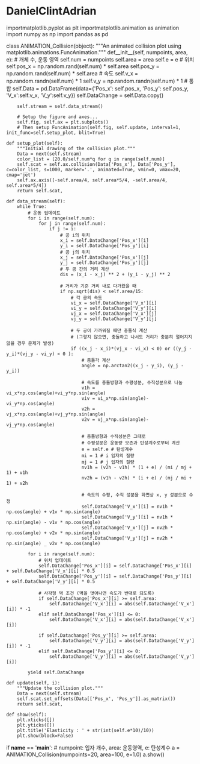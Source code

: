 # DanielClintAdrian

importmatplotlib.pyplot as plt
importmatplotlib.animation as animation
import numpy as np
import pandas as pd

class ANIMATION_Collision(object):
    """An animated collision plot using matplotlib.animations.FuncAnimation."""
    def__init__(self, numpoints, area, e):
        # 개체 수, 운동 영역
        self.num = numpoints
        self.area = area
        self.e = e
        # 위치
        self.pos_x = np.random.rand(self.num) * self.area
        self.pos_y = np.random.rand(self.num) * self.area
        # 속도
        self.v_x = np.random.randn(self.num) * 1
        self.v_y = np.random.randn(self.num) * 1
        # 통합
        self.Data = pd.DataFrame(data={'Pos_x': self.pos_x, 'Pos_y': self.pos_y, 'V_x':self.v_x, 'V_y':self.v_y})
        self.DataChange = self.Data.copy()
        
        self.stream = self.data_stream()
        
        # Setup the figure and axes...
        self.fig, self.ax = plt.subplots()
        # Then setup FuncAnimation(self.fig, self.update, interval=1, init_func=self.setup_plot, blit=True)
        
    def setup_plot(self):
        """Initial drawing of the collision plot."""
        Data = next(self.stream)
        color_list = [20.0/self.num*q for q in range(self.num)]
        self.scat = self.ax.collision(Data['Pos_x'], Data['Pos_y'], c=color_list, s=1000, marker='.', animated=True, vmin=0, vmax=20, cmap='jet')
        self.ax.axis([-self.area/4, self.area*5/4, -self.area/4, self.area*5/4])
        return self.scat,
        
    def data_stream(self):
        while True:
            # 운동 업데이트
            for i in range(self.num):
                for j in range(self.num):
                    if j != i:
                        # 공 i의 위치
                        x_i = self.DataChange['Pos_x'][i]
                        y_i = self.DataChange['Pos_y'][i]
                        # 공 j의 위치
                        x_j = self.DataChange['Pos_x'][j]
                        y_j = self.DataChange['Pos_y'][j]
                        # 두 공 간의 거리 계산
                        dis = (x_i - x_j) ** 2 + (y_i - y_j) ** 2
                        
                        # 거리가 기준 거리 내로 다가왔을 때
                        if np.sqrt(dis) < self.area/15:
                            # 각 공의 속도
                            vi_x = self.DataChange['V_x'][i]
                            vi_y = self.DataChange['V_y'][i]
                            vj_x = self.DataChange['V_x'][j]
                            vj_y = self.DataChange['V_y'][j]
                            
                            # 두 공이 가까워질 때만 충돌식 계산
                            # (그렇지 않으면, 충돌하고 나서도 거리가 충분히 멀어지지 않을 경우 문제가 발생)
                            if ((x_j - x_i)*(vj_x - vi_x) < 0) or ((y_j - y_i)*(vj_y - vi_y) < 0 ):
                                # 충돌각 계산
                                angle = np.arctan2((x_j - y_i), (y_j - y_i))
                                
                                # 속도를 충돌방향과 수평성분, 수직성분으로 나눔
                                v1h = vi_x*np.cos(angle)+vi_y*np.sin(angle)
                                viv = vi_x*np.sin(angle)-vi_y*np.cos(angle)
                                v2h = vj_x*np.cos(angle)+vj_y*np.sin(angle)
                                v2v = vj_x*np.sin(angle)-vj_y*np.cos(angle)
                                
                                # 충돌방향과 수직성분은 그대로
                                # 수평성분은 운동량 보존과 탄성계수로부터 계산
                                e = self.e # 탄성계수
                                mi = 1 # i 입자의 질량
                                mj = 1 # j 입자의 질량
                                nv1h = (v2h - v1h) * (1 + e) / (mi / mj + 1) + v1h
                                nv2h = (v1h - v2h) * (i + e) / (mj / mi + 1) + v2h
                                
                                # 속도의 수평, 수직 성분을 화면상 x, y 성분으로 수정
                                self.DataChange['V_x'][i] = nv1h * np.cos(angle) + v1v * np.sin(angle)
                                self.DataChange['V_y'][i] = nv1h * np.sin(angle) - v1v * np.cos(angle)
                                self.DataChange['V_x'][j] = nv2h * np.cos(angle) + v2v * np.sin(angle)
                                self.DataChange['V_y'][j] = nv2h * np.sin(angle) _ v2v * np.cos(angle)
                                
            for i in range(self.num):
                # 위치 업데이트
                self.DataChange['Pos_x'][i] = self.DataChange['Pos_x'][i] + self.DataChange['V_x'][i] * 0.5
                self.DataChange['Pos_y'][i] = self.DataChange['Pos_y'][i] + self.DataChange['V_y'][i] * 0.5
                
                # 사각형 벽 조건 (벽을 벗어나면 속도가 반대로 되도록)
                if self.DataChange['Pos_x'][i] >= self.area:
                    self.DataChange['V_x'][i] = abs(self.DataChange['V_x'][i]) * -1
                elif self.DataChange['Pos_x'][i] <= 0:
                    self.DataChange['V_x'][i] = abs(self.DataChange['V_x'][i])
                    
                if self.Datachange['Pos_y'][i] >= self.area:
                    self.DataChange['V_y'][i] = abs(self.DataChange['V_y'][i]) * -1
                elif self.DataChange['Pos_y'][i] <= 0:
                    self.DataChange['V_y'][i] = abs(self.DataChange['V_y'][i])
                    
            yield self.DataChange
            
    def update(self, i):
        """Update the collision plot."""
        Data = next(self.stream)
        self.scat.set_offsets(Data[['Pos_x', 'Pos_y']].as_matrix())
        return self.scat,
        
    def show(self):
        plt.xticks([])
        plt.yticks([])
        plt.title('Elasticity : ' + str(int(self.e*10)/10))
        plt.show(block=False)
        
if __name__ == '__main__':
    # numpoint: 입자 개수, area: 운동영역, e: 탄성계수
    a = ANIMATION_Collision(numpoints=20, area=100, e=1.0)
    a.show()
